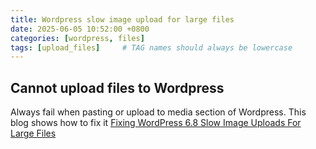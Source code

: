 ```yaml
---
title: Wordpress slow image upload for large files
date: 2025-06-05 10:52:00 +0800
categories: [wordpress, files] 
tags: [upload_files]     # TAG names should always be lowercase
---
```


## Cannot upload files to Wordpress

Always fail when pasting or upload to media section of Wordpress. This blog shows how to fix it [Fixing WordPress 6.8 Slow Image Uploads For Large Files](https://www.365i.co.uk/blog/2025/04/19/fixing-wordpress-6-8-slow-image-uploads-for-large-files/)
